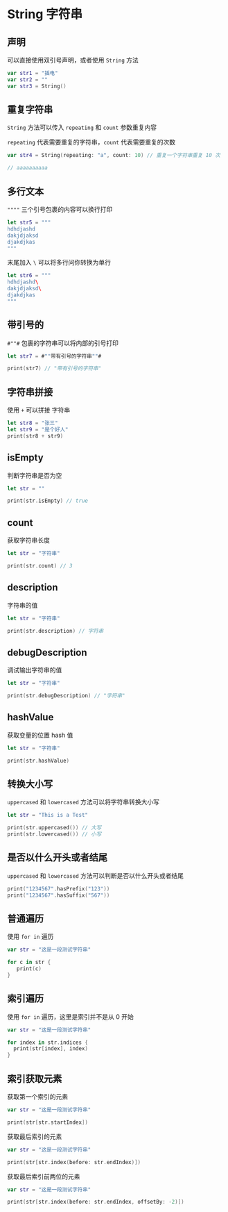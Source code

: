 # String 字符串

## 声明

可以直接使用双引号声明，或者使用 `String` 方法

```swift
var str1 = "插电"
var str2 = ""
var str3 = String()
```

## 重复字符串

`String` 方法可以传入 `repeating` 和 `count` 参数重复内容

`repeating` 代表需要重复的字符串，`count` 代表需要重复的次数

```swift
var str4 = String(repeating: "a", count: 10) // 重复一个字符串重复 10 次

// aaaaaaaaaa
```

## 多行文本

`""""` 三个引号包裹的内容可以换行打印

```swift
let str5 = """
hdhdjashd
dakjdjaksd
djakdjkas
"""
```

末尾加入 `\` 可以将多行问你转换为单行

```swift
let str6 = """
hdhdjashd\
dakjdjaksd\
djakdjkas
"""
```

## 带引号的

`#""#` 包裹的字符串可以将内部的引号打印

```swift
let str7 = #""带有引号的字符串""#

print(str7) // "带有引号的字符串"
```

## 字符串拼接

使用 `+` 可以拼接 字符串

```swift
let str8 = "张三"
let str9 = "是个好人"
print(str8 + str9)
```

## isEmpty

判断字符串是否为空

```swift
let str = ""

print(str.isEmpty) // true
```

## count

获取字符串长度

```swift
let str = "字符串"

print(str.count) // 3
```

## description

字符串的值

```swift
let str = "字符串"

print(str.description) // 字符串
```

## debugDescription

调试输出字符串的值

```swift
let str = "字符串"

print(str.debugDescription) // "字符串"
```

## hashValue

获取变量的位置 hash 值

```swift
let str = "字符串"

print(str.hashValue)
```

## 转换大小写

`uppercased` 和 `lowercased` 方法可以将字符串转换大小写

```swift
let str = "This is a Test"

print(str.uppercased()) // 大写
print(str.lowercased()) // 小写
```

## 是否以什么开头或者结尾

`uppercased` 和 `lowercased` 方法可以判断是否以什么开头或者结尾

```swift
print("1234567".hasPrefix("123"))
print("1234567".hasSuffix("567"))
```

## 普通遍历

使用 `for in` 遍历

```swift
var str = "这是一段测试字符串"

for c in str {
   print(c)
}
```

## 索引遍历

使用 `for in` 遍历，这里是索引并不是从 0 开始

```swift
var str = "这是一段测试字符串"

for index in str.indices {
  print(str[index], index)
}
```

## 索引获取元素

获取第一个索引的元素

```swift
var str = "这是一段测试字符串"

print(str[str.startIndex])
```

获取最后索引的元素

```swift
var str = "这是一段测试字符串"

print(str[str.index(before: str.endIndex)])
```

获取最后索引前两位的元素

```swift
var str = "这是一段测试字符串"

print(str[str.index(before: str.endIndex, offsetBy: -2)])
```
